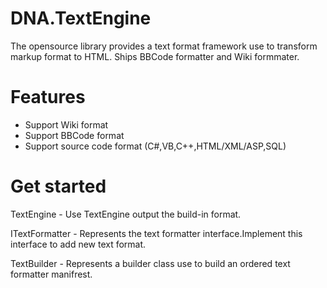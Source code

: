 DNA.TextEngine
==============
The opensource library provides a text format framework use to transform markup format to HTML. Ships BBCode formatter and Wiki formmater.


Features
========
* Support Wiki format
* Support BBCode format
* Support source code format (C#,VB,C++,HTML/XML/ASP,SQL)


Get started
===========

TextEngine - Use TextEngine output the build-in format.

ITextFormatter - Represents the text formatter interface.Implement this interface to add new text format.

TextBuilder - Represents a builder class use to build an ordered text formatter manifrest.
